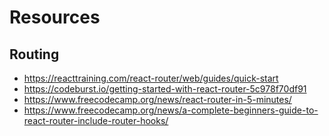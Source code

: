 # Resources
## Routing
- https://reacttraining.com/react-router/web/guides/quick-start
- https://codeburst.io/getting-started-with-react-router-5c978f70df91
- https://www.freecodecamp.org/news/react-router-in-5-minutes/
- https://www.freecodecamp.org/news/a-complete-beginners-guide-to-react-router-include-router-hooks/
